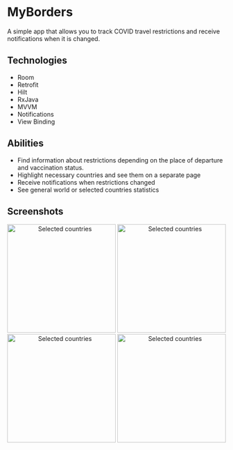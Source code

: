 # MyBorders
A simple app that allows you to track COVID travel restrictions and receive notifications when it is changed.

## Technologies
 - Room
 - Retrofit
 - Hilt
 - RxJava
 - MVVM
 - Notifications
 - View Binding
 
## Abilities
 - Find information about restrictions depending on the place of departure and vaccination status.
 - Highlight necessary countries and see them on a separate page
 - Receive notifications when restrictions changed
 - See general world or selected countries statistics
 
## Screenshots
 <p align="center">
  <img src="https://user-images.githubusercontent.com/86548856/185411924-c896b6fe-f589-4f1f-8e18-35b71fc69ddd.png" width="250" title="Selected countries">
  <img src="https://user-images.githubusercontent.com/86548856/185411971-162ffa72-a9cb-47d4-b47f-a15a6fa53253.png" width="250" title="Selected countries">
  <img src="https://user-images.githubusercontent.com/86548856/185411982-bd8cc903-11e2-4097-aa5c-a031e16638df.png" width="250" title="Selected countries">
  <img src="https://user-images.githubusercontent.com/86548856/185413962-5de443f0-31e6-476b-9a07-2532855ef5b1.png" width="250" title="Selected countries">
</p>

